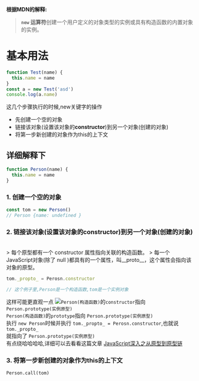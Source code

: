 **根据MDN的解释:<br />**
> **`new` 运算符**创建一个用户定义的对象类型的实例或具有构造函数的内置对象的实例。
> 
<a name="J29mT"></a>
# 基本用法
```javascript
function Test(name) {
  this.name = name
}
const a = new Test('asd')
console.log(a.name)
```
这几个步骤执行的时候,new关键字的操作

- 先创建一个空的对象
- 链接该对象(设置该对象的**constructor**)到另一个对象(创建的对象)
- 将第一步新创建的对象作为this的上下文 



<a name="eOYf7"></a>
## 详细解释下
```javascript
function Person(name) {
  this.name = name
}
```
<a name="Wg8iO"></a>
### 1.  创建一个空的对象
```javascript
const tom = new Person()
// Person {name: undefined }
```
<a name="ARhNg"></a>
### 2.  链接该对象(设置该对象的constructor)到另一个对象(创建的对象)
<br />
> 每个原型都有一个 constructor 属性指向关联的构造函数。
> 每一个JavaScript对象(除了 null )都具有的一个属性，叫__proto__，这个属性会指向该对象的原型。

```javascript
tom._propto_ = Perosn.constructor

// 这个例子里,Person是一个构造函数,tom是一个实例对象
```
这样可能更直观一点
![](https://cdn.nlark.com/yuque/0/2021/jpeg/514813/1614242544139-2211f2f0-67dd-4429-8228-05713086f01b.jpeg)`Person(构造函数)`的`constructor`指向 `Person.prototype(实例原型)`<br />`Person(构造函数)`的`prototype`指向 `Person.prototype(实例原型)`<br />执行 `new Person`时候并执行 `tom._propto_ = Perosn.constructor`,也就说`tom._propto_`<br />就指向了 `Person.prototype(实例原型)`<br />有点绕哈哈哈哈,详细可以去看看这篇文章 [JavaScript深入之从原型到原型链](https://github.com/mqyqingfeng/Blog/issues/2)<br />

<a name="MG5iA"></a>
### 3.   将第一步新创建的对象作为this的上下文 
`Person.call(tom)`<br />
<br />
<br />
<br />

